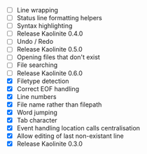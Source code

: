 - [ ] Line wrapping
- [ ] Status line formatting helpers
- [ ] Syntax highlighting
- [ ] Release Kaolinite 0.4.0
- [ ] Undo / Redo
- [ ] Release Kaolinite 0.5.0
- [ ] Opening files that don't exist
- [ ] File searching
- [ ] Release Kaolinite 0.6.0
- [X] Filetype detection
- [X] Correct EOF handling
- [X] Line numbers
- [X] File name rather than filepath
- [X] Word jumping
- [X] Tab character
- [X] Event handling location calls centralisation
- [X] Allow editing of last non-existant line
- [X] Release Kaolinite 0.3.0
